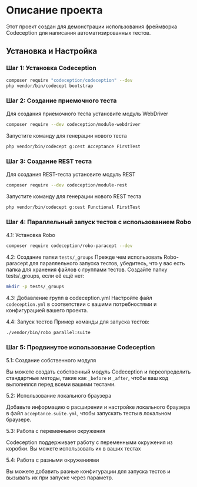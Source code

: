 # Описание проекта

Этот проект создан для демонстрации использования фреймворка Codeception для написания автоматизированных тестов.

## Установка и Настройка

### Шаг 1: Установка Codeception

```bash
composer require "codeception/codeception" --dev
php vendor/bin/codecept bootstrap
```

### Шаг 2: Создание приемочного теста

Для создания приемочного теста установите модуль WebDriver

```bash
composer require --dev codeception/module-webdriver
```

Запустите команду для генерации нового теста

```bash
php vendor/bin/codecept g:cest Acceptance FirstTest
```

### Шаг 3: Создание REST теста

Для создания REST-теста установите модуль REST

```bash
composer require --dev codeception/module-rest
```

Запустите команду для генерации нового REST теста

```bash
php vendor/bin/codecept g:cest Functional FirstTest
```

### Шаг 4: Параллельный запуск тестов с использованием Robo

4.1: Установка Robo

```bash
composer require codeception/robo-paracept --dev
```

4.2: Создание папки `tests/_groups`
Прежде чем использовать Robo-paracept для параллельного запуска тестов, убедитесь, что у вас есть папка для хранения
файлов с группами тестов. Создайте папку tests/_groups, если её ещё нет:

```bash
mkdir -p tests/_groups
```

4.3: Добавление групп в codeception.yml
Настройте файл `codeception.yml` в соответствии с вашими потребностями и конфигурацией вашего проекта.

4.4: Запуск тестов
Пример команды для запуска тестов:

```bash
./vendor/bin/robo parallel:suite
```

### Шаг 5: Продвинутое использование Codeception

5.1: Создание собственного модуля

Вы можете создать собственный модуль Codeception и переопределить стандартные методы, такие как `_before` и `_after`,
чтобы ваш код выполнялся перед всеми вашими тестами.

5.2: Использование локального браузера

Добавьте информацию о расширении и настройке локального браузера в файл `acceptance.suite.yml`, чтобы запускать тесты в
локальном браузере.

5.3: Работа с переменными окружения

Codeception поддерживает работу с переменными окружения из коробки. Вы можете использовать их в ваших тестах

5.4: Работа с разными окружениями

Вы можете добавить разные конфигурации для запуска тестов и вызывать их при запуске через параметр.
